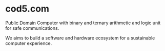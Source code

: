 cod5.com
========

[Public Domain](https://nocopyright.cod5.com) Computer
with binary and ternary arithmetic and logic unit for safe communications.

We aims to build a software and hardware ecosystem for a sustainable computer experience.
